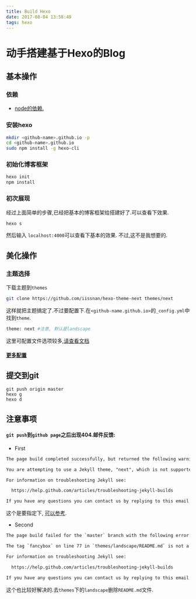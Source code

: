 ```yaml
---
title: Build Hexo
date: 2017-08-04 13:58:49
tags: hexo
---
```



# 动手搭建基于Hexo的Blog


## 基本操作

### 依赖

- [node的依赖.](https://github.com/creationix/nvm#install-script)

### 安装hexo

```bash
mkdir <github-name>.github.io -p
cd <github-name>.github.io
sudo npm install -g hexo-cli
```

### 初始化博客框架

```bash
hexo init
npm install
```

### 初次展现
经过上面简单的步骤,已经把基本的博客框架给搭建好了.可以查看下效果.

```bash
hexo s
```
然后输入 `localhost:4000`可以查看下基本的效果.
不过,这不是我想要的.


## 美化操作

### 主题选择

下载主题到`themes`

```bash
git clone https://github.com/iissnan/hexo-theme-next themes/next
```

这样就把主题搞定了.不过要配置下.在`<github-name.github.io>`的`_config.yml`中找到`theme`.
```bash
theme: next #注意, 默认是landscape
```
这里可配置文件选项较多,[请查看文档](http://theme-next.iissnan.com/getting-started.html)

#### [更多配置](http://theme-next.iissnan.com/)

## 提交到git

```shell
git push origin master
hexo g
hexo d
```

## 注意事项

#### `git push`到`github page`之后出现404.邮件反馈:
- First
```html
The page build completed successfully, but returned the following warning for the `master` branch:

You are attempting to use a Jekyll theme, "next", which is not supported by GitHub Pages. Please visit https://pages.github.com/themes/ for a list of supported themes. If you are using the "theme" configuration variable for something other than a Jekyll theme, we recommend you rename this variable throughout your site. For more information, see https://help.github.com/articles/adding-a-jekyll-theme-to-your-github-pages-site/.

For information on troubleshooting Jekyll see:

  https://help.github.com/articles/troubleshooting-jekyll-builds

If you have any questions you can contact us by replying to this email.
```

这个是要指定下, [可以参考](https://hexo.io/docs/deployment.html).

- Second

```html
The page build failed for the `master` branch with the following error:

The tag `fancybox` on line 77 in `themes/landscape/README.md` is not a recognized Liquid tag. For more information, see https://help.github.com/articles/page-build-failed-unknown-tag-error/.

For information on troubleshooting Jekyll see:

  https://help.github.com/articles/troubleshooting-jekyll-builds

If you have any questions you can contact us by replying to this email.
```

这个也比较好解决的.去`themes`下的`landscape`删除`README.md`文件.
